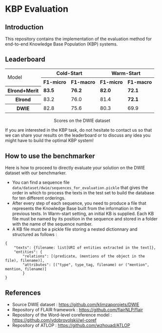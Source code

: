 # KBP Evaluation

## Introduction

This repository contains the implementation of the evaluation method for end-to-end Knowledge Base Population (KBP) systems.

## Leaderboard
<div align="center">
<table>
  <col>
  <colgroup span="2"></colgroup>
  <colgroup span="2"></colgroup>
  <tr>
    <td rowspan="2">Model</td>
    <th colspan="2" scope="colgroup">Cold-Start</th>
    <th colspan="2" scope="colgroup">Warm-Start</th>
  </tr>
  <tr>
    <th scope="col">F1-micro</th>
    <th scope="col">F1-macro</th>
    <th scope="col">F1-micro</th>
    <th scope="col">F1-macro</th>
  </tr>
    <tr>
    <th scope="row">Elrond+Merit</th>
    <td><b>83.5</b></td>
    <td><b>76.2</b></td>
    <td><b>82.0</b></td>
    <td><b>72.1</b></td>
  </tr>
  <tr>
    <th scope="row">Elrond</th>
    <td>83.2</td>
    <td>76.0</td>
    <td>81.4</td>
    <td><b>72.1</b></td>
  </tr>
  <tr>
    <th scope="row">DWIE</th>
    <td>82.8</td>
    <td>75.6</td>
    <td>80.3</td>
    <td>69.9</td>
  </tr>
</table>
    <caption align="center"> Scores on the DWIE dataset</caption>
</div>

If you are interested in the KBP task, do not hesitate to contact us so that we can share your results on the leaderboard or to discuss any idea you might have to build the optimal KBP system!

## How to use the benchmarker
Here is how to proceed to directly evaluate your solution on the DWIE dataset with our benchmarker.

- You can find a sequence file `data/dataset/dwie/sequences_for_evaluation.pickle` that gives the order in which to process the texts in the test set to build the database for ten different orderings.
- After every step of each sequence, you need to produce a file that represents the Knowledge Base built from the information in the previous texts. In Warm-start setting, an initial KB is supplied. Each KB file must be named by its position in the sequence and stored in a folder with the name of the sequence number.
- A KB file must be a pickle file storing a nested dictionnary and structured as follows :

```
{
    "texts": {filename: list[URI of entities extracted in the text]},
    "entities": {
        "relations": [(predicate, (mentions of the object in the file), filename)],
        "attributes": [("type", type_tag, filename) or ("mention", mention, filename)]
        }
}
```


## References

- Source DWIE dataset : https://github.com/klimzaporojets/DWIE
- Repository of FLAIR framework : https://github.com/flairNLP/flair
- Repository of the Word-level coreference model : https://github.com/vdobrovolskii/wl-coref
- Repository of ATLOP : https://github.com/wzhouad/ATLOP

